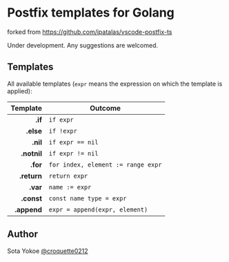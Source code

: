 # Postfix templates for Golang

forked from https://github.com/ipatalas/vscode-postfix-ts

Under development. Any suggestions are welcomed.

## Templates

All available templates (`expr` means the expression on which the template is applied):

| Template          | Outcome |
| -------:          | ------- |
| **.if**           | `if expr` |
| **.else**         | `if !expr` |
| **.nil**         | `if expr == nil` |
| **.notnil**      | `if expr != nil` |
| **.for**          | `for index, element := range expr` |
| **.return**       | `return expr` |
| **.var**          | `name := expr` |
| **.const**          | `const name type = expr` |
| **.append**          | `expr = append(expr, element)` |

## Author

Sota Yokoe [@croquette0212](https://twitter.com/croquette0212)